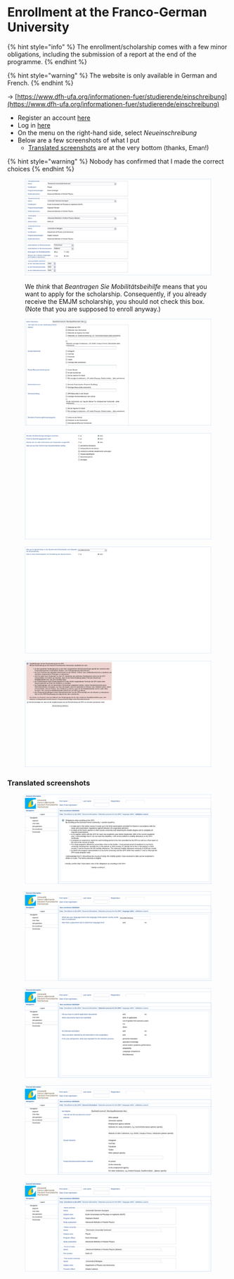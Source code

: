 # Enrollment at the Franco-German University

{% hint style="info" %}
The enrollment/scholarship comes with a few minor obligations, including the submission of a report at the end of the programme.
{% endhint %}

{% hint style="warning" %}
The website is only available in German and French.
{% endhint %}

→ [https://www.dfh-ufa.org/informationen-fuer/studierende/einschreibung](https://www.dfh-ufa.org/informationen-fuer/studierende/einschreibung)

* Register an account [here](https://login.dfh-ufa.org/registrierung)
* Log in [here](https://login.dfh-ufa.org/)
* On the menu on the right-hand side, select _Neueinschreibung_
* Below are a few screenshots of what I put
  * [Translated screenshots](enrollment-at-the-franco-german-university.md#translated-screenshots) are at the very bottom (thanks, Eman!)

{% hint style="warning" %}
Nobody has confirmed that I made the correct choices
{% endhint %}

<figure><img src=".gitbook/assets/DFH_enrollment_2.png" alt=""><figcaption><p>We <em>think</em> that <em>Beantragen Sie Mobilitätsbeihilfe</em> means that you want to apply for the scholarship. Consequently, if you already receive the EMJM scholarship, you should not check this box. (Note that you are supposed to enroll anyway.)</p></figcaption></figure>

<figure><img src=".gitbook/assets/DFH_enrollment_3.png" alt=""><figcaption></figcaption></figure>

<figure><img src=".gitbook/assets/DFH_enrollment_4.png" alt=""><figcaption></figcaption></figure>

<figure><img src=".gitbook/assets/DFH_enrollment_5.png" alt=""><figcaption></figcaption></figure>

<figure><img src=".gitbook/assets/DFH_enrollment_6.png" alt=""><figcaption></figcaption></figure>

### Translated screenshots

<div>

<figure><img src=".gitbook/assets/DFH_enrollment_translated_5.svg" alt=""><figcaption></figcaption></figure>

 

<figure><img src=".gitbook/assets/DFH_enrollment_translated_4.svg" alt=""><figcaption></figcaption></figure>

 

<figure><img src=".gitbook/assets/DFH_enrollment_translated_3.svg" alt=""><figcaption></figcaption></figure>

 

<figure><img src=".gitbook/assets/DFH_enrollment_translated_2.svg" alt=""><figcaption></figcaption></figure>

 

<figure><img src=".gitbook/assets/DFH_enrollment_translated_1.svg" alt=""><figcaption></figcaption></figure>

</div>
